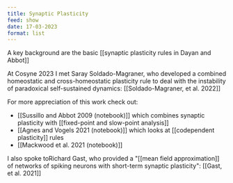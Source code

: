 ```yaml
---
title: Synaptic Plasticity
feed: show
date: 17-03-2023
format: list
---
```



A key background are the basic [[synaptic plasticity rules in Dayan and Abbot]]

At Cosyne 2023 I met Saray Soldado-Magraner, who developed a combined homeostatic and cross-homeostatic plasticity rule to deal with the instability of paradoxical self-sustained dynamics: [[Soldado-Magraner, et al. 2022]]

For more appreciation of this work check out:
- [[Sussillo and Abbot 2009 (notebook)]] which combines synaptic plasticity with [[fixed-point and slow-point analysis]]
- [[Agnes and Vogels 2021 (notebook)]] which looks at [[codependent plasticity]] rules
- [[Mackwood et al. 2021 (notebook)]]

I also spoke toRichard Gast, who provided a "[[mean field approximation]] of networks of spiking neurons with short-term synaptic plasticity": [[Gast, et al. 2021]]

